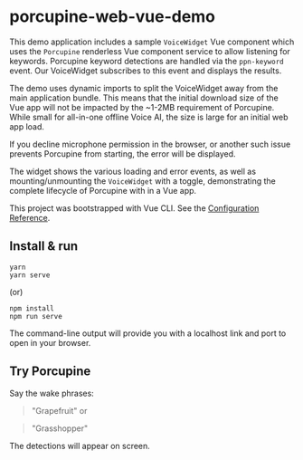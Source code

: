 # porcupine-web-vue-demo

This demo application includes a sample `VoiceWidget` Vue component which uses the `Porcupine` renderless Vue component service to allow listening for keywords. Porcupine keyword detections are handled via the `ppn-keyword` event. Our VoiceWidget subscribes to this event and displays the results.

The demo uses dynamic imports to split the VoiceWidget away from the main application bundle. This means that the initial download size of the Vue app will not be impacted by the ~1-2MB requirement of Porcupine. While small for all-in-one offline Voice AI, the size is large for an initial web app load.

If you decline microphone permission in the browser, or another such issue prevents Porcupine from starting, the error will be displayed.

The widget shows the various loading and error events, as well as mounting/unmounting the `VoiceWidget` with a toggle, demonstrating the complete lifecycle of Porcupine with in a Vue app.

This project was bootstrapped with Vue CLI. See the [Configuration Reference](https://cli.vuejs.org/config/).

## Install & run

```console
yarn
yarn serve
```

(or)

```console
npm install
npm run serve
```

The command-line output will provide you with a localhost link and port to open in your browser.

## Try Porcupine

Say the wake phrases:

> "Grapefruit" 
or

> "Grasshopper"

The detections will appear on screen.
